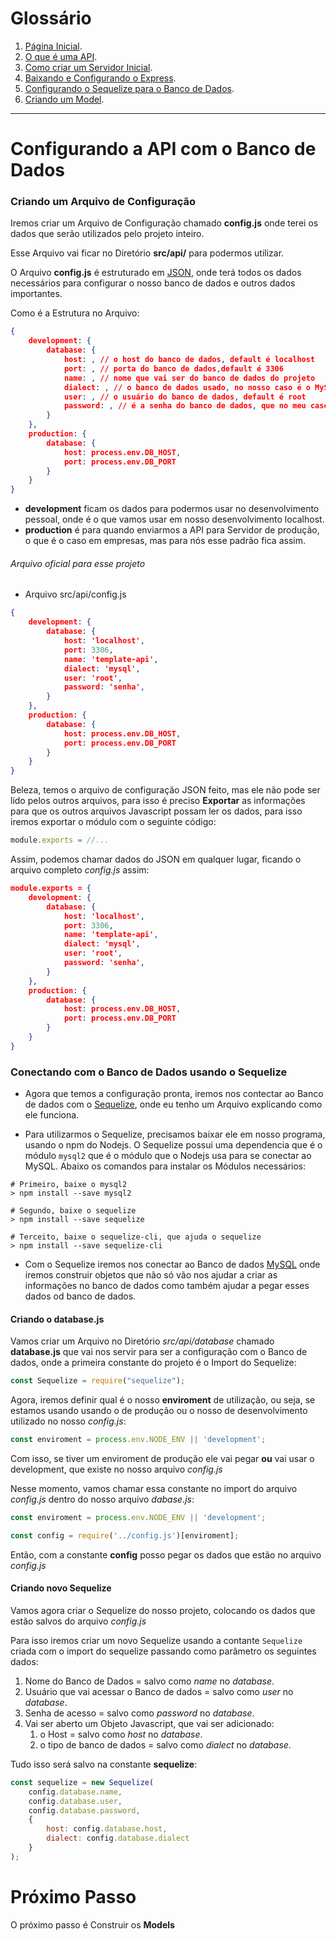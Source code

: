 <h1>Glossário</h1>

1. [Página Inicial](https://estudosdofantinho.github.io/API_RESTful_JS/).
2. [O que é uma API](1-O-que-é-uma-api.md).
3. [Como criar um Servidor Inicial](2-Servidor-Inicial.md).
4. [Baixando e Configurando o Express](3-Configurando-Express.md).
5. [Configurando o Sequelize para o Banco de Dados](4-Configurando-Banco-de-Dados.md).
6. [Criando um Model](5-Criando-um-Model.md).

---

# Configurando a API com o Banco de Dados

### Criando um Arquivo de Configuração

Iremos criar um Arquivo de Configuração chamado **config.js** onde terei os dados que serão utilizados pelo projeto inteiro.

Esse Arquivo vai ficar no Diretório **src/api/** para podermos utilizar.

O Arquivo **config.js** é estruturado em [JSON](json), onde terá todos os dados necessários para configurar o nosso banco de dados e outros dados importantes.

Como é a Estrutura no Arquivo:

```json
{
    development: {
        database: {
            host: , // o host do banco de dados, default é localhost
            port: , // porta do banco de dados,default é 3306
            name: , // nome que vai ser do banco de dados do projeto
            dialect: , // o banco de dados usado, no nosso caso é o MySQL
            user: , // o usuário do banco de dados, default é root
            password: , // é a senha do banco de dados, que no meu caso é senha            
        }
    },
    production: {
        database: {
            host: process.env.DB_HOST,
            port: process.env.DB_PORT
        }
    }
}
```

* **development** ficam os dados para podermos usar no desenvolvimento pessoal, onde é o que vamos usar em nosso desenvolvimento localhost.
* **production** é para quando enviarmos a API para Servidor de produção, o que é o caso em empresas, mas para nós esse padrão fica assim.

###### Arquivo oficial para esse projeto

* Arquivo src/api/config.js

```json
{
    development: {
        database: {
            host: 'localhost',
            port: 3306,
            name: 'template-api',
            dialect: 'mysql',
            user: 'root',
            password: 'senha',            
        }
    },
    production: {
        database: {
            host: process.env.DB_HOST,
            port: process.env.DB_PORT
        }
    }
}
```

Beleza, temos o arquivo de configuração JSON feito, mas ele não pode ser lido pelos outros arquivos, para isso é preciso **Exportar** as informações para que os outros arquivos Javascript possam ler os dados, para isso iremos exportar o módulo com o seguinte código:

```javascript
module.exports = //...
```
Assim, podemos chamar dados do JSON em qualquer lugar, ficando o arquivo completo _config.js_ assim:

```json
module.exports = {
    development: {
        database: {
            host: 'localhost',
            port: 3306,
            name: 'template-api',
            dialect: 'mysql',
            user: 'root',
            password: 'senha',            
        }
    },
    production: {
        database: {
            host: process.env.DB_HOST,
            port: process.env.DB_PORT
        }
    }
}
```

### Conectando com o Banco de Dados usando o Sequelize

* Agora que temos a configuração pronta, iremos nos contectar ao Banco de dados com o [Sequelize](sequelize), onde eu tenho um Arquivo explicando como ele funciona.

* Para utilizarmos o Sequelize, precisamos baixar ele em nosso programa, usando o npm do Nodejs. O Sequelize possui uma dependencia que é o módulo `mysql2` que é o módulo que o Nodejs usa para se conectar ao MySQL. Abaixo os comandos para instalar os Módulos necessários:

```shell
# Primeiro, baixe o mysql2
> npm install --save mysql2

# Segundo, baixe o sequelize
> npm install --save sequelize

# Terceito, baixe o sequelize-cli, que ajuda o sequelize
> npm install --save sequelize-cli
```

* Com o Sequelize iremos nos conectar ao Banco de dados [MySQL](mysql) onde iremos construir objetos que não só vão nos ajudar a criar as informações no banco de dados como também ajudar a pegar esses dados od banco de dados.

#### Criando o database.js

Vamos criar um Arquivo no Diretório _src/api/database_ chamado **database.js** que vai nos servir para ser a configuração com o Banco de dados, onde a primeira constante do projeto é o Import do Sequelize:

```javascript
const Sequelize = require("sequelize");
```

Agora, iremos definir qual é o nosso **enviroment** de utilização, ou seja, se estamos usando usando o de produção ou o nosso de desenvolvimento utilizado no nosso _config.js_: 

```javascript
const enviroment = process.env.NODE_ENV || 'development';
```

Com isso, se tiver um enviroment de produção ele vai pegar **ou** vai usar o development, que existe no nosso arquivo _config.js_

Nesse momento, vamos chamar essa constante no import do arquivo _config.js_ dentro do nosso arquivo _dabase.js_:

```javascript
const enviroment = process.env.NODE_ENV || 'development';

const config = require('../config.js')[enviroment];
```

Então, com a constante **config** posso pegar os dados que estão no arquivo _config.js_

#### Criando novo Sequelize

Vamos agora criar o Sequelize do nosso projeto, colocando os dados que estão salvos do arquivo _config.js_

Para isso iremos criar um novo Sequelize usando a contante `Sequelize` criada com o import do sequelize passando como parâmetro os seguintes dados:

1. Nome do Banco de Dados = salvo como _name_ no _database_.
2. Usuário que vai acessar o Banco de dados = salvo como _user_ no _database_.
3. Senha de acesso = salvo como _password_ no _database_.
4. Vai ser aberto um Objeto Javascript, que vai ser adicionado:
   1. o Host = salvo como _host_ no _database_.
   2. o tipo de banco de dados = salvo como _dialect_ no _database_.

Tudo isso será salvo na constante **sequelize**:

```javascript
const sequelize = new Sequelize(
    config.database.name,
    config.database.user,
    config.database.password,
    {
        host: config.database.host,
        dialect: config.database.dialect
    }
);
```

# Próximo Passo

O próximo passo é Construir os **Models**